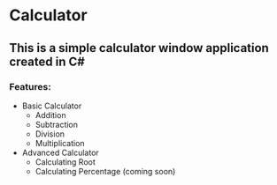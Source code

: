 # Calculator
## This is a simple calculator window application created in C#
### Features:
* Basic Calculator
  * Addition
  * Subtraction
  * Division
  * Multiplication
* Advanced Calculator
  * Calculating Root
  * Calculating Percentage (coming soon) 

